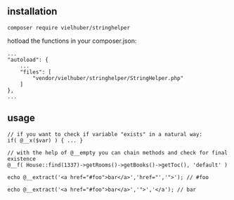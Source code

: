 ## installation
```
composer require vielhuber/stringhelper
```

hotload the functions in your composer.json:
```
...
"autoload": {
	...
    "files": [
        "vendor/vielhuber/stringhelper/StringHelper.php"
    ]
},
...
```

## usage
```
// if you want to check if variable "exists" in a natural way:
if( @__x($var) ) { ... }

// with the help of @__empty you can chain methods and check for final existence
@__f( House::find(1337)->getRooms()->getBooks()->getToc(), 'default' )

echo @__extract('<a href="#foo">bar</a>','href="','">'); // #foo

echo @__extract('<a href="#foo">bar</a>','">','</a'); // bar
```